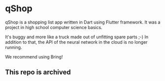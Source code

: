 # qShop

qShop is a shopping list app written in Dart using Flutter framework.
It was a project in high school computer science basics.

It's buggy and more like a truck made out of unfitting spare parts ;-)
In addition to that, the API of the neural network in the cloud is no longer running.

We recommend using Bring!

## This repo is archived
